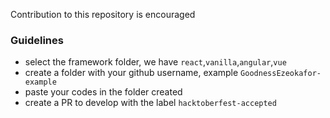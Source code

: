 Contribution to this repository is encouraged
### Guidelines
* select the framework folder, we have `react`,`vanilla`,`angular`,`vue`
* create a folder with your github username, example `GoodnessEzeokafor-example`
* paste your codes in the folder created
* create a PR to develop with the label `hacktoberfest-accepted`